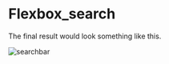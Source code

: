 <h1>Flexbox_search</h1>

<p>The final result would look something like this.</p>

<img href="fical-result.jpeg" alt="searchbar">